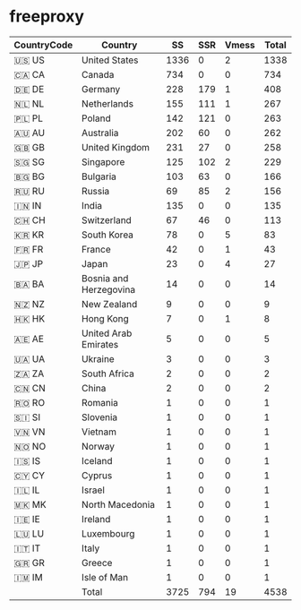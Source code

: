 # freeproxy

|CountryCode|Country|SS|SSR|Vmess|Total|
|  ----  | ----  |  ----  | ----  |  ----  | ----  |
|🇺🇸 US|United States|1336|0|2|1338|
|🇨🇦 CA|Canada|734|0|0|734|
|🇩🇪 DE|Germany|228|179|1|408|
|🇳🇱 NL|Netherlands|155|111|1|267|
|🇵🇱 PL|Poland|142|121|0|263|
|🇦🇺 AU|Australia|202|60|0|262|
|🇬🇧 GB|United Kingdom|231|27|0|258|
|🇸🇬 SG|Singapore|125|102|2|229|
|🇧🇬 BG|Bulgaria|103|63|0|166|
|🇷🇺 RU|Russia|69|85|2|156|
|🇮🇳 IN|India|135|0|0|135|
|🇨🇭 CH|Switzerland|67|46|0|113|
|🇰🇷 KR|South Korea|78|0|5|83|
|🇫🇷 FR|France|42|0|1|43|
|🇯🇵 JP|Japan|23|0|4|27|
|🇧🇦 BA|Bosnia and Herzegovina|14|0|0|14|
|🇳🇿 NZ|New Zealand|9|0|0|9|
|🇭🇰 HK|Hong Kong|7|0|1|8|
|🇦🇪 AE|United Arab Emirates|5|0|0|5|
|🇺🇦 UA|Ukraine|3|0|0|3|
|🇿🇦 ZA|South Africa|2|0|0|2|
|🇨🇳 CN|China|2|0|0|2|
|🇷🇴 RO|Romania|1|0|0|1|
|🇸🇮 SI|Slovenia|1|0|0|1|
|🇻🇳 VN|Vietnam|1|0|0|1|
|🇳🇴 NO|Norway|1|0|0|1|
|🇮🇸 IS|Iceland|1|0|0|1|
|🇨🇾 CY|Cyprus|1|0|0|1|
|🇮🇱 IL|Israel|1|0|0|1|
|🇲🇰 MK|North Macedonia|1|0|0|1|
|🇮🇪 IE|Ireland|1|0|0|1|
|🇱🇺 LU|Luxembourg|1|0|0|1|
|🇮🇹 IT|Italy|1|0|0|1|
|🇬🇷 GR|Greece|1|0|0|1|
|🇮🇲 IM|Isle of Man|1|0|0|1|
||Total|3725|794|19|4538|
